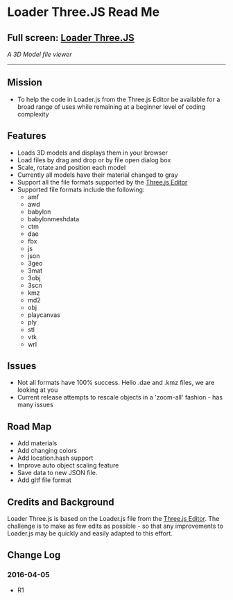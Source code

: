 Loader Three.JS Read Me
===

## Full screen: [Loader Three.JS ]( http://jaanga.github.io/cookbook-threejs/viewers/loader-threejs/ )

_A 3D Model file viewer_

***
## Mission

* To help the code in Loader.js from the Three.js Editor be available for a broad range of uses while remaining at a beginner level of coding complexity
  
## Features

* Loads 3D models and displays them in your browser
* Load files by drag and drop or by file open dialog box
* Scale, rotate and position each model
* Currently all models have their material changed to gray
* Support all the file formats supported by the [Three.js Editor]( http://threejs.org/editor/ )
* Supported file formats include the following:
	* amf
	* awd
	* babylon
	* babylonmeshdata
	* ctm
	* dae
	* fbx
	* js
	* json
	* 3geo
	* 3mat
	* 3obj
	* 3scn
	* kmz
	* md2
	* obj
	* playcanvas
	* ply
	* stl
	* vtk
	* wrl

## Issues

* Not all formats have 100% success. Hello .dae and .kmz files, we are looking at you
* Current release attempts to rescale objects in a 'zoom-all' fashion - has many issues

## Road Map

* Add materials
* Add changing colors
* Add location.hash support
* Improve auto object scaling feature
* Save data to new JSON file.
* Add gltf file format
 
## Credits and Background

Loader Three.js is based on the Loader.js file from the [Three.js Editor]( http://threejs.org/editor/ ).
The challenge is to make as few edits as possible - so that any improvements to Loader.js may be quickly and easily adapted to this effort.


## Change Log

### 2016-04-05

* R1

